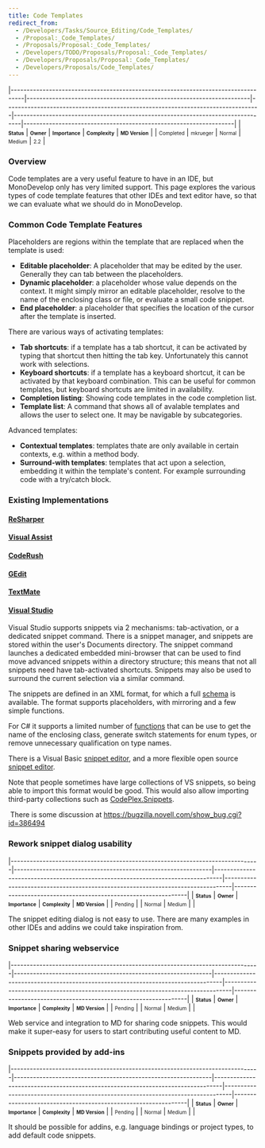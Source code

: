 ```yaml
---
title: Code Templates
redirect_from:
  - /Developers/Tasks/Source_Editing/Code_Templates/
  - /Proposal:_Code_Templates/
  - /Proposals/Proposal:_Code_Templates/
  - /Developers/TODO/Proposals/Proposal:_Code_Templates/
  - /Developers/Proposals/Proposal:_Code_Templates/
  - /Developers/Proposals/Code_Templates/
---
```


<span> </span>

<span id="_task_a_SourceEditing.CodeTemplates"></span><span> </span>

|----------------------------------------------------------------------------------|----------------------------------------------------------------------|--------------------------------------------------------------------------------|--------------------------------------------------------------------------------|------------------------------------------------------------------|
| **<span style="font-size: x-small;">Status</span>**                              | **<span style="font-size: x-small;">Owner</span>**                   | **<span style="font-size: x-small;">Importance</span>**                        | **<span style="font-size: x-small;">Complexity</span>**                        | **<span style="font-size: x-small;">MD Version</span>**          |
| <span class="task-status-Completed" style="font-size: x-small;">Completed</span> | <span class="task-owner" style="font-size: x-small;">mkrueger</span> | <span class="task-importance-Normal" style="font-size: x-small;">Normal</span> | <span class="task-complexity-Medium" style="font-size: x-small;">Medium</span> | <span class="task-target" style="font-size: x-small;">2.2</span> |

### Overview

Code templates are a very useful feature to have in an IDE, but MonoDevelop only has very limited support. This page explores the various types of code template features that other IDEs and text editor have, so that we can evaluate what we should do in MonoDevelop.

### Common Code Template Features

Placeholders are regions within the template that are replaced when the template is used:

-   **Editable placeholder**: A placeholder that may be edited by the user. Generally they can tab between the placeholders.
-   **Dynamic placeholder**: a placeholder whose value depends on the context. It might simply mirror an editable placeholder, resolve to the name of the enclosing class or file, or evaluate a small code snippet.
-   **End placeholder**: a placeholder that specifies the location of the cursor after the template is inserted.

There are various ways of activating templates:

-   **Tab shortcuts**: if a template has a tab shortcut, it can be activated by typing that shortcut then hitting the tab key. Unfortunately this cannot work with selections.
-   **Keyboard shortcuts**: if a template has a keyboard shortcut, it can be activated by that keyboard combination. This can be useful for common templates, but keyboard shortcuts are limited in availability.
-   **Completion listing**: Showing code templates in the code completion list.
-   **Template list**: A command that shows all of avalable templates and allows the user to select one. It may be navigable by subcategories.

Advanced templates:

-   **Contextual templates**: templates thate are only available in certain contexts, e.g. within a method body.
-   **Surround-with templates**: templates that act upon a selection, embedding it within the template's content. For example surrounding code with a try/catch block.

### Existing Implementations

#### [ReSharper](http://www.jetbrains.com/resharper/features/code_templates.html "http://www.jetbrains.com/resharper/features/code_templates.html")

#### [Visual Assist](http://www.wholetomato.com/products/features/vasnippets.asp "http://www.wholetomato.com/products/features/vasnippets.asp")

#### [CodeRush](http://devexpress.com/Products/Visual_Studio_Add-in/Coding_Assistance/Templates.xml "http://devexpress.com/Products/Visual_Studio_Add-in/Coding_Assistance/Templates.xml")

#### [GEdit](http://live.gnome.org/Gedit/Plugins/Snippets "http://live.gnome.org/Gedit/Plugins/Snippets")

#### [TextMate](http://manual.macromates.com/en/snippets "http://manual.macromates.com/en/snippets")

#### [Visual Studio](http://msdn.microsoft.com/en-us/library/f7d3wz0k.aspx "http://msdn.microsoft.com/en-us/library/f7d3wz0k.aspx")

Visual Studio supports snippets via 2 mechanisms: tab-activation, or a dedicated snippet command. There is a snippet manager, and snippets are stored within the user's Documents directory. The snippet command launches a dedicated embedded mini-browser that can be used to find move advanced snippets within a directory structure; this means that not all snippets need have tab-activated shortcuts. Snippets may also be used to surround the current selection via a similar command.

The snippets are defined in an XML format, for which a full [schema](http://msdn.microsoft.com/en-us/library/ms171418.aspx "http://msdn.microsoft.com/en-us/library/ms171418.aspx") is available. The format supports placeholders, with mirroring and a few simple functions.

For C# it supports a limited number of [functions](http://msdn.microsoft.com/en-us/library/ms242312.aspx "http://msdn.microsoft.com/en-us/library/ms242312.aspx") that can be use to get the name of the enclosing class, generate switch statements for enum types, or remove unnecessary qualification on type names.

There is a Visual Basic [snippet editor](http://msdn.microsoft.com/en-us/vbasic/bb973770.aspx "http://msdn.microsoft.com/en-us/vbasic/bb973770.aspx"), and a more flexible open source [snippet editor](http://www.codeplex.com/SnippetDesigner "http://www.codeplex.com/SnippetDesigner").

Note that people sometimes have large collections of VS snippets, so being able to import this format would be good. This would also allow importing third-party collections such as [CodePlex.Snippets](http://www.codeplex.com/cpsnippets "http://www.codeplex.com/cpsnippets").

 There is some discussion at <https://bugzilla.novell.com/show_bug.cgi?id=386494>

### Rework snippet dialog usability

<span> </span>

<span id="_task_a_General.Wb.SnippetDialog"></span><span> </span>

|------------------------------------------------------------------------------|--------------------------------------------------------------|--------------------------------------------------------------------------------|--------------------------------------------------------------------------------|---------------------------------------------------------------|
| **<span style="font-size: x-small;">Status</span>**                          | **<span style="font-size: x-small;">Owner</span>**           | **<span style="font-size: x-small;">Importance</span>**                        | **<span style="font-size: x-small;">Complexity</span>**                        | **<span style="font-size: x-small;">MD Version</span>**       |
| <span class="task-status-Pending" style="font-size: x-small;">Pending</span> | <span class="task-owner" style="font-size: x-small;"></span> | <span class="task-importance-Normal" style="font-size: x-small;">Normal</span> | <span class="task-complexity-Medium" style="font-size: x-small;">Medium</span> | <span class="task-target" style="font-size: x-small;"></span> |

The snippet editing dialog is not easy to use. There are many examples in other IDEs and addins we could take inspiration from.

### Snippet sharing webservice

<span> </span>

<span id="_task_a_General.Wb.SnippetDownload"></span><span> </span>

|------------------------------------------------------------------------------|--------------------------------------------------------------|--------------------------------------------------------------------------------|--------------------------------------------------------------------------------|---------------------------------------------------------------|
| **<span style="font-size: x-small;">Status</span>**                          | **<span style="font-size: x-small;">Owner</span>**           | **<span style="font-size: x-small;">Importance</span>**                        | **<span style="font-size: x-small;">Complexity</span>**                        | **<span style="font-size: x-small;">MD Version</span>**       |
| <span class="task-status-Pending" style="font-size: x-small;">Pending</span> | <span class="task-owner" style="font-size: x-small;"></span> | <span class="task-importance-Normal" style="font-size: x-small;">Normal</span> | <span class="task-complexity-Medium" style="font-size: x-small;">Medium</span> | <span class="task-target" style="font-size: x-small;"></span> |

Web service and integration to MD for sharing code snippets. This would make it super-easy for users to start contributing useful content to MD.

### Snippets provided by add-ins

<span> </span>

<span id="_task_a_General.Wb.SnippetFromAddins"></span><span> </span>

|------------------------------------------------------------------------------|--------------------------------------------------------------|--------------------------------------------------------------------------------|--------------------------------------------------------------------------------|---------------------------------------------------------------|
| **<span style="font-size: x-small;">Status</span>**                          | **<span style="font-size: x-small;">Owner</span>**           | **<span style="font-size: x-small;">Importance</span>**                        | **<span style="font-size: x-small;">Complexity</span>**                        | **<span style="font-size: x-small;">MD Version</span>**       |
| <span class="task-status-Pending" style="font-size: x-small;">Pending</span> | <span class="task-owner" style="font-size: x-small;"></span> | <span class="task-importance-Normal" style="font-size: x-small;">Normal</span> | <span class="task-complexity-Medium" style="font-size: x-small;">Medium</span> | <span class="task-target" style="font-size: x-small;"></span> |

It should be possible for addins, e.g. language bindings or project types, to add default code snippets.


